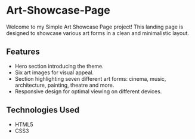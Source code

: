# Art-Showcase-Page
Welcome to my Simple Art Showcase Page project! This landing page is designed to showcase various art forms in a clean and minimalistic layout.

## Features
- Hero section introducing the theme.
- Six art images for visual appeal.
- Section highlighting seven different art forms: cinema, music, architecture, painting, theatre and more.
- Responsive design for optimal viewing on different devices.

## Technologies Used
- HTML5
- CSS3
